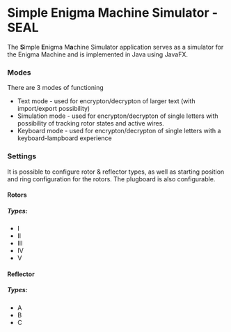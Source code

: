 # Simple Enigma Machine Simulator - SEAL

The **S**imple **E**nigma M**a**chine Simu**l**ator application serves as a simulator for the Enigma Machine and is implemented in Java using JavaFX.  

### Modes
There are 3 modes of functioning

*   Text mode - used for encrypton/decrypton of larger text (with import/export possibility)
*   Simulation mode - used for encrypton/decrypton of single letters with possibility of tracking rotor states and active wires.
*   Keyboard mode - used for encrypton/decrypton of single letters with a keyboard-lampboard experience

### Settings
It is possible to configure rotor & reflector types, as well as starting position and ring configuration for the rotors.
The plugboard is also configurable.

#### Rotors
##### Types:
* I
* II
* III
* IV
* V

#### Reflector
##### Types:
* A
* B
* C


